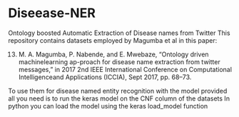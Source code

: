 # Diseease-NER
Ontology boosted Automatic Extraction of Disease names from Twitter
This repository contains datasets employed by Magumba et al in this paper:

13.	M. A. Magumba, P. Nabende, and E. Mwebaze, “Ontology driven machinelearning ap-proach for disease name extraction from twitter messages,” in 2017  2nd  IEEE  International  Conference  on  Computational  Intelligenceand Applications (ICCIA), Sept 2017, pp. 68–73.

To use them for disease named entity recognition with the model provided all you need is to run the keras model on the CNF column of the datasets
In python you can load the model using the keras load_model function
